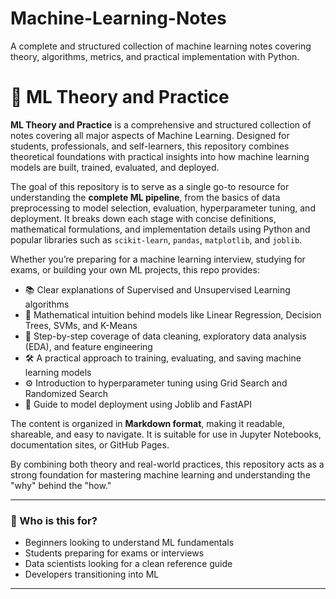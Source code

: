 # Machine-Learning-Notes
 A complete and structured collection of machine learning notes covering theory, algorithms, metrics, and practical implementation with Python.

# 📘 ML Theory and Practice

**ML Theory and Practice** is a comprehensive and structured collection of notes covering all major aspects of Machine Learning. Designed for students, professionals, and self-learners, this repository combines theoretical foundations with practical insights into how machine learning models are built, trained, evaluated, and deployed.

The goal of this repository is to serve as a single go-to resource for understanding the **complete ML pipeline**, from the basics of data preprocessing to model selection, evaluation, hyperparameter tuning, and deployment. It breaks down each stage with concise definitions, mathematical formulations, and implementation details using Python and popular libraries such as `scikit-learn`, `pandas`, `matplotlib`, and `joblib`.

Whether you’re preparing for a machine learning interview, studying for exams, or building your own ML projects, this repo provides:

- 📚 Clear explanations of Supervised and Unsupervised Learning algorithms
- 🧮 Mathematical intuition behind models like Linear Regression, Decision Trees, SVMs, and K-Means
- 🔧 Step-by-step coverage of data cleaning, exploratory data analysis (EDA), and feature engineering
- 🛠️ A practical approach to training, evaluating, and saving machine learning models
- ⚙️ Introduction to hyperparameter tuning using Grid Search and Randomized Search
- 🚀 Guide to model deployment using Joblib and FastAPI

The content is organized in **Markdown format**, making it readable, shareable, and easy to navigate. It is suitable for use in Jupyter Notebooks, documentation sites, or GitHub Pages.

By combining both theory and real-world practices, this repository acts as a strong foundation for mastering machine learning and understanding the "why" behind the "how."

---

### 📌 Who is this for?

- Beginners looking to understand ML fundamentals
- Students preparing for exams or interviews
- Data scientists looking for a clean reference guide
- Developers transitioning into ML

---

